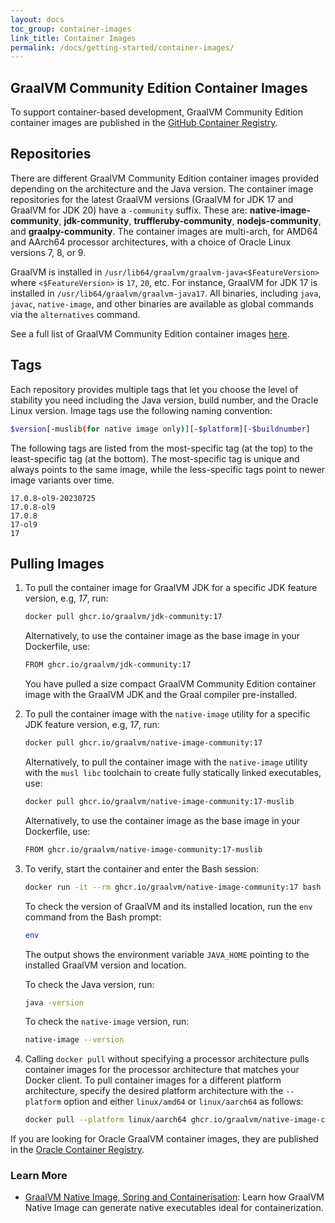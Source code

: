 ```yaml
---
layout: docs
toc_group: container-images
link_title: Container Images
permalink: /docs/getting-started/container-images/
---
```


## GraalVM Community Edition Container Images

To support container-based development, GraalVM Community Edition container images are published in the [GitHub Container Registry](https://github.com/orgs/graalvm/packages).

## Repositories

There are different GraalVM Community Edition container images provided depending on the architecture and the Java version.
The container image repositories for the latest GraalVM versions (GraalVM for JDK 17 and GraalVM for JDK 20) have a `-community` suffix. 
These are: **native-image-community**, **jdk-community**, **truffleruby-community**, **nodejs-community**, and **graalpy-community**.
The container images are multi-arch, for AMD64 and AArch64 processor architectures, with a choice of Oracle Linux versions 7, 8, or 9. 

GraalVM is installed in `/usr/lib64/graalvm/graalvm-java<$FeatureVersion>` where `<$FeatureVersion>` is `17`, `20`, etc. 
For instance, GraalVM for JDK 17 is installed in `/usr/lib64/graalvm/graalvm-java17`. 
All binaries, including `java`, `javac`, `native-image`, and other binaries are available as global commands via the `alternatives` command.

See a full list of GraalVM Community Edition container images [here](https://github.com/graalvm/container).

## Tags

Each repository provides multiple tags that let you choose the level of stability you need including the Java version, build number, and the Oracle Linux version. 
Image tags use the following naming convention:

```bash
$version[-muslib(for native image only)][-$platform][-$buildnumber]
```

The following tags are listed from the most-specific tag (at the top) to the least-specific tag (at the bottom). 
The most-specific tag is unique and always points to the same image, while the less-specific tags point to newer image variants over time.

```
17.0.8-ol9-20230725 
17.0.8-ol9 
17.0.8 
17-ol9 
17
```

## Pulling Images

1. To pull the container image for GraalVM JDK for a specific JDK feature version, e.g, _17_, run:
    ```bash
    docker pull ghcr.io/graalvm/jdk-community:17
    ```
    
    Alternatively, to use the container image as the base image in your Dockerfile, use:
    ```bash
    FROM ghcr.io/graalvm/jdk-community:17
    ```

    You have pulled a size compact GraalVM Community Edition container image with the GraalVM JDK and the Graal compiler pre-installed.

2. To pull the container image with the `native-image` utility for a specific JDK feature version, e.g, _17_, run: 
    ```bash
    docker pull ghcr.io/graalvm/native-image-community:17
    ```

	Alternatively, to pull the container image with the `native-image` utility with the `musl libc` toolchain to create fully statically linked executables, use:
    ```bash
    docker pull ghcr.io/graalvm/native-image-community:17-muslib
    ```
    
    Alternatively, to use the container image as the base image in your Dockerfile, use:
    ```bash
    FROM ghcr.io/graalvm/native-image-community:17-muslib
    ```

3. To verify, start the container and enter the Bash session:
    ```bash
    docker run -it --rm ghcr.io/graalvm/native-image-community:17 bash
    ```

	To check the version of GraalVM and its installed location, run the `env` command from the Bash prompt:
    ```bash
    env
    ```

    The output shows the environment variable `JAVA_HOME` pointing to the installed GraalVM version and location.

	To check the Java version, run:
    ```bash
    java -version
    ```
    
    To check the `native-image` version, run:
    ```bash
    native-image --version
    ```

4. Calling `docker pull` without specifying a processor architecture pulls container images for the processor architecture that matches your Docker client. To pull container images for a different platform architecture, specify the desired platform architecture with the `--platform` option and either `linux/amd64` or `linux/aarch64` as follows:
    ```bash
    docker pull --platform linux/aarch64 ghcr.io/graalvm/native-image-community:17
    ```

If you are looking for Oracle GraalVM container images, they are published in the [Oracle Container Registry](https://container-registry.oracle.com/ords/ocr/ba/graalvm).

### Learn More

- [GraalVM Native Image, Spring and Containerisation](https://luna.oracle.com/lab/fdfd090d-e52c-4481-a8de-dccecdca7d68): Learn how GraalVM Native Image can generate native executables ideal for containerization.
